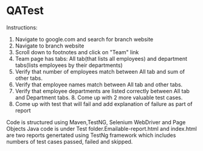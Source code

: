 # QATest
Instructions:
1. Navigate to google.com and search for branch website
2. Navigate to branch website
3. Scroll down to footnotes and click on "Team" link
4. Team page has tabs: All tab(that lists all employees) and department tabs(lists employees by their departments)
5. Verify that number of employees match between All tab and sum of other tabs.
6. Verify that employee names match between All tab and other tabs.
7. Verify that employee departments are listed correctly between All tab and Department tabs. 8. Come up with 2 more valuable test cases.
9. Come up with test that will fail and add explanation of failure as part of report

Code is structured using Maven,TestNG, Selenium WebDriver and Page Objects
Java code is under Test folder.Emailable-report.html and index.html are two reports genertated using TestNg framework which includes numbers of test cases passed, failed and skipped.
